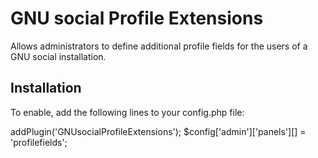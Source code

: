 GNU social Profile Extensions
=============================

Allows administrators to define additional profile fields for the
users of a GNU social installation.


Installation
------------

To enable, add the following lines to your config.php file:

addPlugin('GNUsocialProfileExtensions');
$config['admin']['panels'][] = 'profilefields';

